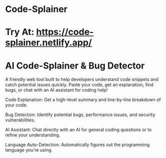 # Code-Splainer
# Try At: https://code-splainer.netlify.app/
# AI Code-Splainer & Bug Detector

A friendly web tool built to help developers understand code snippets and catch potential issues quickly. Paste your code, get an explanation, find bugs, or chat with an AI assistant for coding help!

Code Explanation: Get a high-level summary and line-by-line breakdown of your code.

Bug Detection: Identify potential bugs, performance issues, and security vulnerabilities.

AI Assistant: Chat directly with an AI for general coding questions or to refine your understanding.

Language Auto-Detection: Automatically figures out the programming language you're using.
